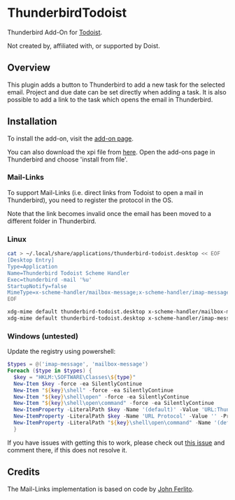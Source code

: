 # ThunderbirdTodoist
Thunderbird Add-On for [Todoist](https://todoist.com).

Not created by, affiliated with, or supported by Doist.

## Overview
This plugin adds a button to Thunderbird to add a new task for the selected email. Project and due date can be set directly when adding a task. It is also possible to add a link to the task which opens the email in Thunderbird.

## Installation
To install the add-on, visit the [add-on page](https://addons.thunderbird.net/de/thunderbird/addon/thunderbird-todoist/).

You can also download the xpi file from [here](https://dl.smeanox.com/thunderbird-todoist-0.3.xpi). Open the add-ons page in Thunderbird and choose 'install from file'.

### Mail-Links
To support Mail-Links (i.e. direct links from Todoist to open a mail in Thunderbird), you need to register the protocol in the OS.

Note that the link becomes invalid once the email has been moved to a different folder in Thunderbird.

### Linux

``` bash
cat > ~/.local/share/applications/thunderbird-todoist.desktop << EOF
[Desktop Entry]
Type=Application
Name=Thunderbird Todoist Scheme Handler
Exec=thunderbird -mail '%u'
StartupNotify=false
MimeType=x-scheme-handler/mailbox-message;x-scheme-handler/imap-message;
EOF

xdg-mime default thunderbird-todoist.desktop x-scheme-handler/mailbox-message
xdg-mime default thunderbird-todoist.desktop x-scheme-handler/imap-message
```

### Windows (untested)

Update the registry using powershell:

``` powershell
$types = @('imap-message', 'mailbox-message')
Foreach ($type in $types) {
  $key = "HKLM:\SOFTWARE\Classes\${type}"
  New-Item $key -force -ea SilentlyContinue
  New-Item "${key}\shell" -force -ea SilentlyContinue
  New-Item "${key}\shell\open" -force -ea SilentlyContinue
  New-Item "${key}\shell\open\command" -force -ea SilentlyContinue
  New-ItemProperty -LiteralPath $key -Name '(default)' -Value 'URL:Thunderbird Todoist Links' -PropertyType String -Force -ea SilentlyContinue
  New-ItemProperty -LiteralPath $key -Name 'URL Protocol' -Value '' -PropertyType String -Force -ea SilentlyContinue
  New-ItemProperty -LiteralPath "${key}\shell\open\command" -Name '(default)' -Value '"C:\Program Files (x86)\Mozilla Thunderbird\thunderbird.exe" -mail "%1"' -PropertyType String -Force -ea SilentlyContinue
  }
```

If you have issues with getting this to work, please check out [this issue](https://github.com/SmBe19/ThunderbirdTodoist/issues/13) and comment there, if this does not resolve it.

## Credits
The Mail-Links implementation is based on code by [John Ferlito](https://github.com/johnf).
